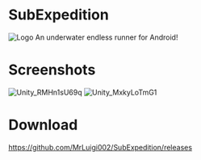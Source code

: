 # SubExpedition
![Logo](https://user-images.githubusercontent.com/56913124/146687490-55846882-59a0-4f60-8860-46fc5542ed36.png)
An underwater endless runner for Android!

# Screenshots
![Unity_RMHn1sU69q](https://user-images.githubusercontent.com/56913124/146687636-e3f2b81e-c679-4696-8cc3-a5c21d926c1b.png) ![Unity_MxkyLoTmG1](https://user-images.githubusercontent.com/56913124/146687651-f85d8a35-ba86-4b2b-8ad9-91dff0723d15.png)

# Download

https://github.com/MrLuigi002/SubExpedition/releases

